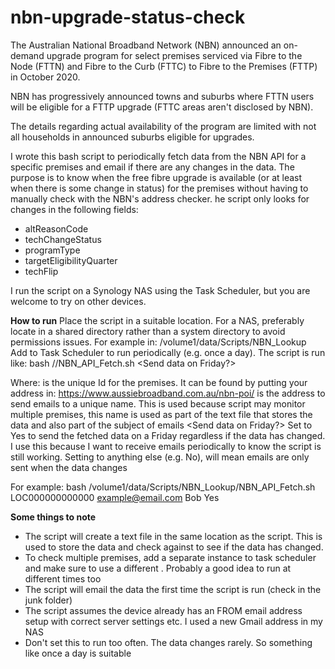 # nbn-upgrade-status-check

The Australian National Broadband Network (NBN) announced an on-demand upgrade program for select premises serviced via Fibre to the Node (FTTN) and Fibre to the Curb (FTTC) to Fibre to the Premises (FTTP) in October 2020.

NBN has progressively announced towns and suburbs where FTTN users will be eligible for a FTTP upgrade (FTTC areas aren't disclosed by NBN).

The details regarding actual availability of the program are limited with not all households in announced suburbs eligible for upgrades.

I wrote this bash script to periodically fetch data from the NBN API for a specific premises and email if there are any changes in the data. The purpose is to know when the free fibre upgrade is available (or at least when there is some change in status) for the premises without having to manually check with the NBN's address checker.
he script only looks for changes in the following fields:
- altReasonCode
- techChangeStatus
- programType
- targetEligibilityQuarter
- techFlip

I run the script on a Synology NAS using the Task Scheduler, but you are welcome to try on other devices.

**How to run**
Place the script in a suitable location. For a NAS, preferably locate in a shared directory rather than a system directory to avoid permissions issues. For example in: /volume1/data/Scripts/NBN_Lookup
Add to Task Scheduler to run periodically (e.g. once a day). The script is run like:
bash /<ScriptLocation>/NBN_API_Fetch.sh <LocationID> <Email address> <Name> <Send data on Friday?>

Where:
<LocationID> is the unique Id for the premises. It can be found by putting your address in: https://www.aussiebroadband.com.au/nbn-poi/
<Email address> is the address to send emails to
<Name> a unique name. This is used because script may monitor multiple premises, this name is used as part of the text file that stores the data and also part of the subject of emails
<Send data on Friday?> Set to Yes to send the fetched data on a Friday regardless if the data has changed. I use this because I want to receive emails periodically to know the script is still working. Setting to anything else (e.g. No), will mean emails are only sent when the data changes

For example:
bash /volume1/data/Scripts/NBN_Lookup/NBN_API_Fetch.sh LOC000000000000 example@email.com Bob Yes

**Some things to note**
- The script will create a text file in the same location as the script. This is used to store the data and check against to see if the data has changed.
- To check multiple premises, add a separate instance to task scheduler and make sure to use a different <Name>. Probably a good idea to run at different times too 
- The script will email the data the first time the script is run (check in the junk folder)
- The script assumes the device already has an FROM email address setup with correct server settings etc. I used a new Gmail address in my NAS
- Don't set this to run too often. The data changes rarely. So something like once a day is suitable
